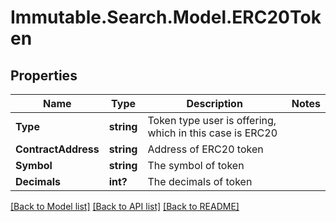 # Immutable.Search.Model.ERC20Token

## Properties

Name | Type | Description | Notes
------------ | ------------- | ------------- | -------------
**Type** | **string** | Token type user is offering, which in this case is ERC20 | 
**ContractAddress** | **string** | Address of ERC20 token | 
**Symbol** | **string** | The symbol of token | 
**Decimals** | **int?** | The decimals of token | 

[[Back to Model list]](../README.md#documentation-for-models) [[Back to API list]](../README.md#documentation-for-api-endpoints) [[Back to README]](../README.md)

